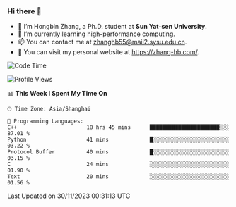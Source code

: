### Hi there 👋

- 🔭 I’m Hongbin Zhang, a Ph.D. student at **Sun Yat-sen University**.
- 🌱 I’m currently learning high-performance computing.
- 📫 You can contact me at zhanghb55@mail2.sysu.edu.cn.
- 👀 You can visit my personal website at https://zhang-hb.com/.

<!--START_SECTION:waka-->
![Code Time](http://img.shields.io/badge/Code%20Time-265%20hrs%2051%20mins-blue)

![Profile Views](http://img.shields.io/badge/Profile%20Views-1-blue)

📊 **This Week I Spent My Time On** 

```text
🕑︎ Time Zone: Asia/Shanghai

💬 Programming Languages: 
C++                      18 hrs 45 mins      ██████████████████████░░░   87.01 % 
Python                   41 mins             █░░░░░░░░░░░░░░░░░░░░░░░░   03.22 % 
Protocol Buffer          40 mins             █░░░░░░░░░░░░░░░░░░░░░░░░   03.15 % 
C                        24 mins             ░░░░░░░░░░░░░░░░░░░░░░░░░   01.90 % 
Text                     20 mins             ░░░░░░░░░░░░░░░░░░░░░░░░░   01.56 % 
```


 Last Updated on 30/11/2023 00:31:13 UTC
<!--END_SECTION:waka-->
